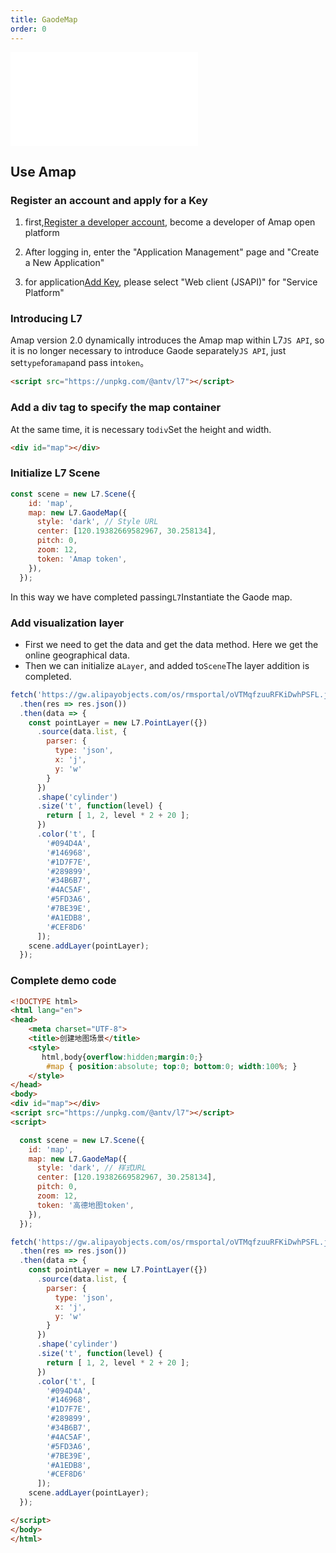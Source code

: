 ```yaml
---
title: GaodeMap
order: 0
---
```


<embed src="@/docs/common/style.md"></embed>

## Use Amap

### Register an account and apply for a Key

1. first,[Register a developer account](https://lbs.amap.com/dev/id/choose), become a developer of Amap open platform

2. After logging in, enter the "Application Management" page and "Create a New Application"

3. for application[Add Key](https://lbs.amap.com/dev/key/app), please select "Web client (JSAPI)" for "Service Platform"

### Introducing L7

Amap version 2.0 dynamically introduces the Amap map within L7`JS API`, so it is no longer necessary to introduce Gaode separately`JS API`, just set`type`for`amap`and pass in`token`。

```html
<script src="https://unpkg.com/@antv/l7"></script>
```

### Add a div tag to specify the map container

At the same time, it is necessary to`div`Set the height and width.

```html
<div id="map"></div>
```

### Initialize L7 Scene

```javascript
const scene = new L7.Scene({
    id: 'map',
    map: new L7.GaodeMap({
      style: 'dark', // Style URL
      center: [120.19382669582967, 30.258134],
      pitch: 0,
      zoom: 12,
      token: 'Amap token',
    }),
  });
```

In this way we have completed passing`L7`Instantiate the Gaode map.

### Add visualization layer

* First we need to get the data and get the data method. Here we get the online geographical data.
* Then we can initialize a`Layer`, and added to`Scene`The layer addition is completed.

```javascript
fetch('https://gw.alipayobjects.com/os/rmsportal/oVTMqfzuuRFKiDwhPSFL.json')
  .then(res => res.json())
  .then(data => {
    const pointLayer = new L7.PointLayer({})
      .source(data.list, {
        parser: {
          type: 'json',
          x: 'j',
          y: 'w'
        }
      })
      .shape('cylinder')
      .size('t', function(level) {
        return [ 1, 2, level * 2 + 20 ];
      })
      .color('t', [
        '#094D4A',
        '#146968',
        '#1D7F7E',
        '#289899',
        '#34B6B7',
        '#4AC5AF',
        '#5FD3A6',
        '#7BE39E',
        '#A1EDB8',
        '#CEF8D6'
      ]);
    scene.addLayer(pointLayer);
  });
```

### Complete demo code

```html
<!DOCTYPE html>
<html lang="en">
<head>
    <meta charset="UTF-8">
    <title>创建地图场景</title>
    <style>
       html,body{overflow:hidden;margin:0;}
    	#map { position:absolute; top:0; bottom:0; width:100%; }
    </style>
</head>
<body>
<div id="map"></div>
<script src="https://unpkg.com/@antv/l7"></script>
<script>

  const scene = new L7.Scene({
    id: 'map',
    map: new L7.GaodeMap({
      style: 'dark', // 样式URL
      center: [120.19382669582967, 30.258134],
      pitch: 0,
      zoom: 12,
      token: '高德地图token',
    }),
  });

fetch('https://gw.alipayobjects.com/os/rmsportal/oVTMqfzuuRFKiDwhPSFL.json')
  .then(res => res.json())
  .then(data => {
    const pointLayer = new L7.PointLayer({})
      .source(data.list, {
        parser: {
          type: 'json',
          x: 'j',
          y: 'w'
        }
      })
      .shape('cylinder')
      .size('t', function(level) {
        return [ 1, 2, level * 2 + 20 ];
      })
      .color('t', [
        '#094D4A',
        '#146968',
        '#1D7F7E',
        '#289899',
        '#34B6B7',
        '#4AC5AF',
        '#5FD3A6',
        '#7BE39E',
        '#A1EDB8',
        '#CEF8D6'
      ]);
    scene.addLayer(pointLayer);
  });

</script>
</body>
</html>
```
